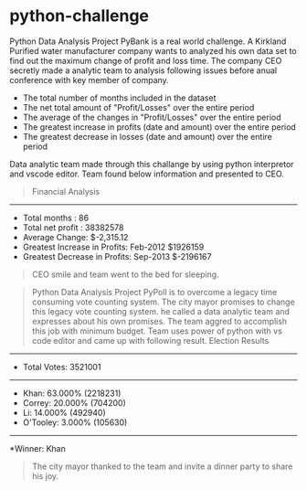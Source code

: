 # python-challenge
Python Data Analysis Project PyBank is a real world 
challenge. A Kirkland Purified water manufacturer company wants to analyzed his own data set to find out the maximum change of profit and loss time. The company CEO secretly made a analytic team to analysis following issues before anual conference with key member of company. 

* The total number of months included in the dataset
* The net total amount of "Profit/Losses" over the entire period
* The average of the changes in "Profit/Losses" over the entire period
* The greatest increase in profits (date and amount) over the entire period
* The greatest decrease in losses (date and amount) over the entire period

Data analytic team made through this challange by using python interpretor and vscode editor. Team found below information and presented to CEO.
>Financial Analysis
------------------------------
* Total months : 86
* Total net profit : 38382578
* Average  Change: $-2,315.12
* Greatest Increase in Profits: Feb-2012 $1926159
* Greatest Decrease in Profits: Sep-2013 $-2196167
>CEO smile and team went to the bed for sleeping.

>Python Data Analysis Project PyPoll is to overcome a legacy time consuming vote counting system. The city mayor promises to change this legacy vote counting system. he called a data analytic team and expresses about his own promises. The team aggred to accomplish this job with minimum budget. Team uses power of python with vs code editor and came up with following result.
>Election Results
-------------------------
* Total Votes: 3521001 
-------------------------
* Khan: 63.000% (2218231)
* Correy: 20.000% (704200)
* Li: 14.000% (492940)
* O'Tooley: 3.000% (105630)
-------------------------
*Winner: Khan
>The city mayor thanked to the team and invite a dinner party to share his joy.
